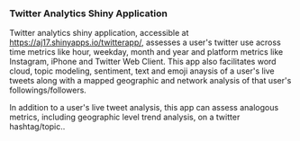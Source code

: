 ### Twitter Analytics Shiny Application 

Twitter analytics shiny application, accessible at https://aj17.shinyapps.io/twitterapp/, assesses a user's twitter use across time metrics like hour, weekday, month and year and platform metrics like Instagram, iPhone and Twitter Web Client. This app also facilitates word cloud, topic modeling, sentiment, text and emoji anaysis of a user's live tweets along with a mapped geographic and network analysis of that user's followings/followers.

In addition to a user's live tweet analysis, this app can assess analogous metrics, including geographic level trend analysis, on a twitter hashtag/topic..


